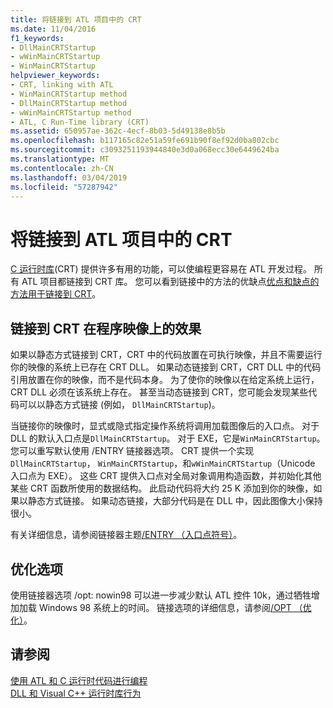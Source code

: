 ```yaml
---
title: 将链接到 ATL 项目中的 CRT
ms.date: 11/04/2016
f1_keywords:
- DllMainCRTStartup
- wWinMainCRTStartup
- WinMainCRTStartup
helpviewer_keywords:
- CRT, linking with ATL
- WinMainCRTStartup method
- DllMainCRTStartup method
- wWinMainCRTStartup method
- ATL, C Run-Time library (CRT)
ms.assetid: 650957ae-362c-4ecf-8b03-5d49138e8b5b
ms.openlocfilehash: b117165c82e51a59fe691b90f8ef92d0ba802cbc
ms.sourcegitcommit: c3093251193944840e3d0a068ecc30e6449624ba
ms.translationtype: MT
ms.contentlocale: zh-CN
ms.lasthandoff: 03/04/2019
ms.locfileid: "57287942"
---
```

# <a name="linking-to-the-crt-in-your-atl-project"></a>将链接到 ATL 项目中的 CRT

[C 运行时库](../c-runtime-library/crt-library-features.md)(CRT) 提供许多有用的功能，可以使编程更容易在 ATL 开发过程。 所有 ATL 项目都链接到 CRT 库。 您可以看到链接中的方法的优缺点[优点和缺点的方法用于链接到 CRT](../atl/benefits-and-tradeoffs-of-the-method-used-to-link-to-the-crt.md)。

## <a name="effects-of-linking-to-the-crt-on-your-program-image"></a>链接到 CRT 在程序映像上的效果

如果以静态方式链接到 CRT，CRT 中的代码放置在可执行映像，并且不需要运行你的映像的系统上已存在 CRT DLL。 如果动态链接到 CRT，CRT DLL 中的代码引用放置在你的映像，而不是代码本身。 为了使你的映像以在给定系统上运行，CRT DLL 必须在该系统上存在。 甚至当动态链接到 CRT，您可能会发现某些代码可以以静态方式链接 (例如， `DllMainCRTStartup`)。

当链接你的映像时，显式或隐式指定操作系统将调用加载图像后的入口点。 对于 DLL 的默认入口点是`DllMainCRTStartup`。 对于 EXE，它是`WinMainCRTStartup`。 您可以重写默认使用 /ENTRY 链接器选项。 CRT 提供一个实现`DllMainCRTStartup`， `WinMainCRTStartup`，和`wWinMainCRTStartup`（Unicode 入口点为 EXE）。 这些 CRT 提供入口点对全局对象调用构造函数，并初始化其他某些 CRT 函数所使用的数据结构。 此启动代码将大约 25 K 添加到你的映像，如果以静态方式链接。 如果动态链接，大部分代码是在 DLL 中，因此图像大小保持很小。

有关详细信息，请参阅链接器主题[/ENTRY （入口点符号）](../build/reference/entry-entry-point-symbol.md)。

## <a name="optimization-options"></a>优化选项

使用链接器选项 /opt: nowin98 可以进一步减少默认 ATL 控件 10k，通过牺牲增加加载 Windows 98 系统上的时间。 链接选项的详细信息，请参阅[/OPT （优化）](../build/reference/opt-optimizations.md)。

## <a name="see-also"></a>请参阅

[使用 ATL 和 C 运行时代码进行编程](../atl/programming-with-atl-and-c-run-time-code.md)<br/>
[DLL 和 Visual C++ 运行时库行为](../build/run-time-library-behavior.md)
